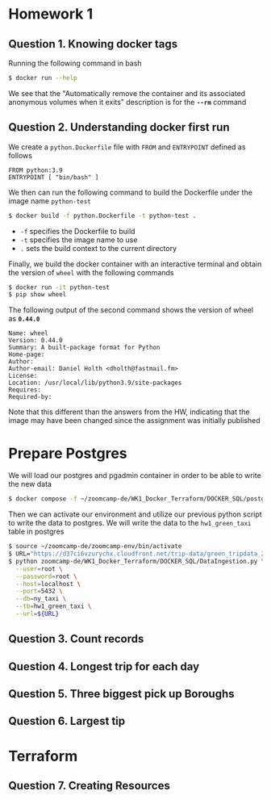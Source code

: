 # Homework 1

## Question 1. Knowing docker tags

Running the following command in bash
```bash
$ docker run --help
```

We see that the "Automatically remove the container and its associated anonymous volumes when it exits" description is for the **`--rm`** command

## Question 2. Understanding docker first run 

We create a `python.Dockerfile` file with `FROM` and `ENTRYPOINT` defined as follows
```
FROM python:3.9
ENTRYPOINT [ "bin/bash" ]
```

We then can run the following command to build the Dockerfile under the image name `python-test`
```bash
$ docker build -f python.Dockerfile -t python-test .
```
* `-f` specifies the Dockerfile to build
* `-t` specifies the image name to use
* `.` sets the build context to the current directory

Finally, we build the docker container with an interactive terminal and obtain the version of `wheel` with the following commands
```bash
$ docker run -it python-test
$ pip show wheel
```
The following output of the second command shows the version of wheel as **`0.44.0`**
```
Name: wheel
Version: 0.44.0
Summary: A built-package format for Python
Home-page: 
Author: 
Author-email: Daniel Holth <dholth@fastmail.fm>
License: 
Location: /usr/local/lib/python3.9/site-packages
Requires: 
Required-by: 
```
Note that this different than the answers from the HW, indicating that the image may have been changed since the assignment was initially published

# Prepare Postgres

We will load our postgres and pgadmin container in order to be able to write the new data
```bash
$ docker compose -f ~/zoomcamp-de/WK1_Docker_Terraform/DOCKER_SQL/postgres-container.yaml up
```
Then we can activate our environment and utilize our previous python script to write the data to postgres. We will write the data to the `hw1_green_taxi` table in postgres
```bash
$ source ~/zoomcamp-de/zoomcamp-env/bin/activate
$ URL="https://d37ci6vzurychx.cloudfront.net/trip-data/green_tripdata_2019-09.parquet"
$ python zoomcamp-de/WK1_Docker_Terraform/DOCKER_SQL/DataIngestion.py \
  --user=root \
  --password=root \
  --host=localhost \
  --port=5432 \
  --db=ny_taxi \
  --tb=hw1_green_taxi \
  --url=${URL}
```

## Question 3. Count records 

## Question 4. Longest trip for each day

## Question 5. Three biggest pick up Boroughs

## Question 6. Largest tip

# Terraform

## Question 7. Creating Resources

